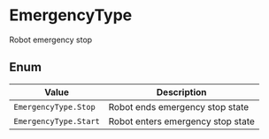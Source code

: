 # EmergencyType

Robot emergency stop

## Enum

| Value | Description |
| --------------------- | ------------------ |
| `EmergencyType.Stop` | Robot ends emergency stop state |
| `EmergencyType.Start` | Robot enters emergency stop state |
